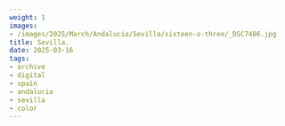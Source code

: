 ```yaml
---
weight: 1
images:
- /images/2025/March/Andalucia/Sevilla/sixteen-o-three/_DSC7486.jpg
title: Sevilla.
date: 2025-03-16
tags:
- archive
- digital
- spain
- andalucia
- sevilla
- color
---
```


